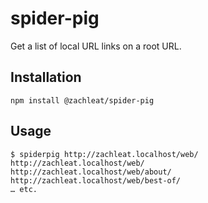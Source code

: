 # spider-pig

Get a list of local URL links on a root URL.

## Installation

```
npm install @zachleat/spider-pig
```

## Usage

```
$ spiderpig http://zachleat.localhost/web/
http://zachleat.localhost/web/
http://zachleat.localhost/web/about/
http://zachleat.localhost/web/best-of/
… etc.
```